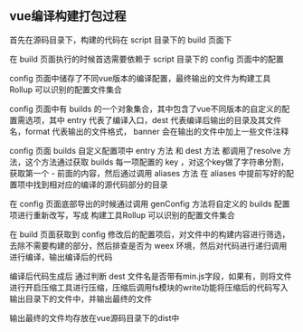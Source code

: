 ##  vue编译构建打包过程

首先在源码目录下，构建的代码在 script 目录下的 build 页面下

在 build 页面执行的时候首选需要依赖于 script 目录下的 config 页面中的配置

config 页面中储存了不同vue版本的编译配置，最终输出的文件为构建工具 Rollup 可以识别的配置文件集合

config 页面中有 builds 的一个对象集合，其中包含了vue不同版本的自定义的配置需选项，其中 entry 代表了编译入口，dest 代表编译后输出的目录及其文件名，format 代表输出的文件格式， banner 会在输出的文件中加上一些文件注释

config 页面 builds 自定义配置项中 entry 方法 和 dest 方法 都调用了resolve 方法，这个方法通过获取 builds  每一项配置的 key ，对这个key做了字符串分割，获取第一个 - 前面的内容，然后通过调用 aliases 方法 在 aliases 中提前写好的配置项中找到相对应的编译的源代码部分的目录

在 config 页面底部导出的时候通过调用 genConfig 方法将自定义的 builds 配置项进行重新改写，写成 构建工具Rollup 可以识别的配置文件集合 

在 build 页面获取到 config  修改后的配置项后，对文件中的构建内容进行筛选，去除不需要构建的部分，然后排查是否为 weex 环境，然后对代码进行递归调用进行编译，输出编译后的代码

编译后代码生成后 通过判断 dest 文件名是否带有min.js字段，如果有，则将文件进行开启压缩工具进行压缩，压缩后调用fs模块的write功能将压缩后的代码写入输出目录下的文件中，并输出最终的文件

输出最终的文件均存放在vue源码目录下的dist中



